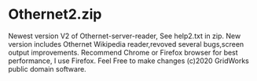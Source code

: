 # Othernet2.zip
Newest version V2 of Othernet-server-reader, See help2.txt in zip.
New version includes Othernet Wikipedia reader,revoved several bugs,screen output improvements.
Recommend Chrome or Firefox browser for best performance, I use Firefox.
Feel Free to make changes (c)2020 GridWorks public domain software.

